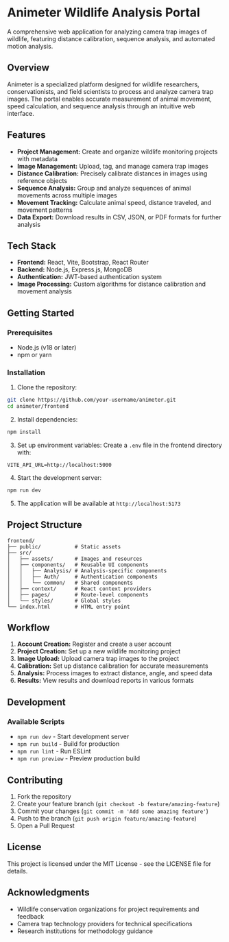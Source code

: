 # Animeter Wildlife Analysis Portal

A comprehensive web application for analyzing camera trap images of wildlife, featuring distance calibration, sequence analysis, and automated motion analysis.

## Overview

Animeter is a specialized platform designed for wildlife researchers, conservationists, and field scientists to process and analyze camera trap images. The portal enables accurate measurement of animal movement, speed calculation, and sequence analysis through an intuitive web interface.

## Features

- **Project Management:** Create and organize wildlife monitoring projects with metadata
- **Image Management:** Upload, tag, and manage camera trap images
- **Distance Calibration:** Precisely calibrate distances in images using reference objects
- **Sequence Analysis:** Group and analyze sequences of animal movements across multiple images
- **Movement Tracking:** Calculate animal speed, distance traveled, and movement patterns
- **Data Export:** Download results in CSV, JSON, or PDF formats for further analysis

## Tech Stack

- **Frontend:** React, Vite, Bootstrap, React Router
- **Backend:** Node.js, Express.js, MongoDB
- **Authentication:** JWT-based authentication system
- **Image Processing:** Custom algorithms for distance calibration and movement analysis

## Getting Started

### Prerequisites

- Node.js (v18 or later)
- npm or yarn

### Installation

1. Clone the repository:
```bash
git clone https://github.com/your-username/animeter.git
cd animeter/frontend
```

2. Install dependencies:
```bash
npm install
```

3. Set up environment variables:
Create a `.env` file in the frontend directory with:
```
VITE_API_URL=http://localhost:5000
```

4. Start the development server:
```bash
npm run dev
```

5. The application will be available at `http://localhost:5173`

## Project Structure

```
frontend/
├── public/           # Static assets
├── src/
│   ├── assets/       # Images and resources
│   ├── components/   # Reusable UI components
│   │   ├── Analysis/ # Analysis-specific components
│   │   ├── Auth/     # Authentication components
│   │   └── common/   # Shared components
│   ├── context/      # React context providers
│   ├── pages/        # Route-level components
│   └── styles/       # Global styles
└── index.html        # HTML entry point
```

## Workflow

1. **Account Creation:** Register and create a user account
2. **Project Creation:** Set up a new wildlife monitoring project
3. **Image Upload:** Upload camera trap images to the project
4. **Calibration:** Set up distance calibration for accurate measurements
5. **Analysis:** Process images to extract distance, angle, and speed data
6. **Results:** View results and download reports in various formats

## Development

### Available Scripts

- `npm run dev` - Start development server
- `npm run build` - Build for production
- `npm run lint` - Run ESLint
- `npm run preview` - Preview production build

## Contributing

1. Fork the repository
2. Create your feature branch (`git checkout -b feature/amazing-feature`)
3. Commit your changes (`git commit -m 'Add some amazing feature'`)
4. Push to the branch (`git push origin feature/amazing-feature`)
5. Open a Pull Request

## License

This project is licensed under the MIT License - see the LICENSE file for details.

## Acknowledgments

- Wildlife conservation organizations for project requirements and feedback
- Camera trap technology providers for technical specifications
- Research institutions for methodology guidance
